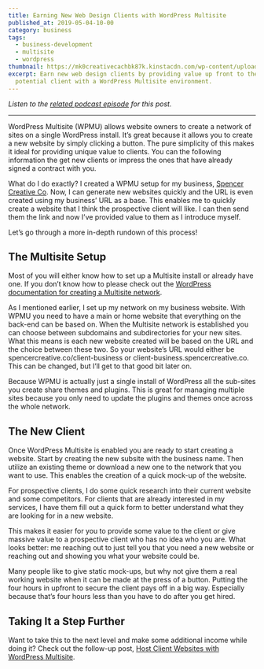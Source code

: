 ```yaml
---
title: Earning New Web Design Clients with WordPress Multisite
published_at: 2019-05-04-10-00
category: business
tags:
  - business-development
  - multisite
  - wordpress
thumbnail: https://mk0creativecachbk87k.kinstacdn.com/wp-content/uploads/sites/2/2019/06/fikret-tozak-Zk-Ydz2IAs-unsplash-min-scaled.jpg
excerpt: Earn new web design clients by providing value up front to the
  potential client with a WordPress Multisite environment.
---
```

*Listen to the [related podcast episode](https://open.spotify.com/episode/1SoO9fQAvJCQnSBOqcAqUI?si=7YZEhoigS4yafA7dSPTWxA) for this post.*

- - -

WordPress Multisite (WPMU) allows website owners to create a network of sites on a single WordPress install. It’s great because it allows you to create a new website by simply clicking a button. The pure simplicity of this makes it ideal for providing unique value to clients. You can the following information the get new clients or impress the ones that have already signed a contract with you.

What do I do exactly? I created a WPMU setup for my business, [Spencer Creative Co](https://spencercreative.co). Now, I can generate new websites quickly and the URL is even created using my business’ URL as a base. This enables me to quickly create a website that I think the prospective client will like. I can then send them the link and now I’ve provided value to them as I introduce myself.

Let’s go through a more in-depth rundown of this process!

## The Multisite Setup

Most of you will either know how to set up a Multisite install or already have one. If you don’t know how to please check out the [WordPress documentation for creating a Multisite network](https://codex.wordpress.org/Create_A_Network).

As I mentioned earlier, I set up my network on my business website. With WPMU you need to have a main or home website that everything on the back-end can be based on. When the Multisite network is established you can choose between subdomains and subdirectories for your new sites. What this means is each new website created will be based on the URL and the choice between these two. So your website’s URL would either be spencercreative.co/client-business or client-business.spencercreative.co. This can be changed, but I’ll get to that good bit later on.

Because WPMU is actually just a single install of WordPress all the sub-sites you create share themes and plugins. This is great for managing multiple sites because you only need to update the plugins and themes once across the whole network.

## The New Client

Once WordPress Multisite is enabled you are ready to start creating a website. Start by creating the new subsite with the business name. Then utilize an existing theme or download a new one to the network that you want to use. This enables the creation of a quick mock-up of the website.

For prospective clients, I do some quick research into their current website and some competitors. For clients that are already interested in my services, I have them fill out a quick form to better understand what they are looking for in a new website.

This makes it easier for you to provide some value to the client or give massive value to a prospective client who has no idea who you are. What looks better: me reaching out to just tell you that you need a new website or reaching out and showing you what your website could be.

Many people like to give static mock-ups, but why not give them a real working website when it can be made at the press of a button. Putting the four hours in upfront to secure the client pays off in a big way. Especially because that’s four hours less than you have to do after you get hired.

## Taking It a Step Further

Want to take this to the next level and make some additional income while doing it? Check out the follow-up post, [Host Client Websites with WordPress Multisite](/learn/business/host-client-wordpress-websites).